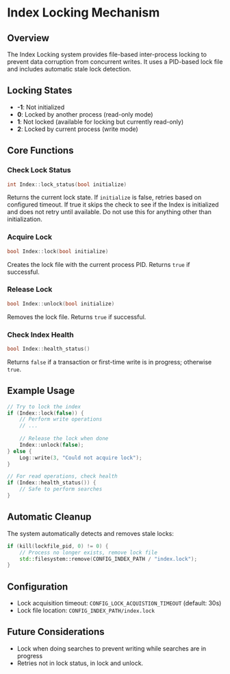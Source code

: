 # Index Locking Mechanism

## Overview
The Index Locking system provides file-based inter-process locking to prevent data corruption from concurrent writes. It uses a PID-based lock file and includes automatic stale lock detection.

## Locking States

- **-1**: Not initialized
- **0**: Locked by another process (read-only mode)
- **1**: Not locked (available for locking but currently read-only)
- **2**: Locked by current process (write mode)

## Core Functions

### Check Lock Status
```cpp
int Index::lock_status(bool initialize)
```
Returns the current lock state. If `initialize` is false, retries based on configured timeout. If true it skips the check to see if the Index is initialized and does not retry until available. Do not use this for anything other than initialization.

### Acquire Lock
```cpp
bool Index::lock(bool initialize)
```
Creates the lock file with the current process PID. Returns `true` if successful.

### Release Lock
```cpp
bool Index::unlock(bool initialize)
```
Removes the lock file. Returns `true` if successful.

### Check Index Health
```cpp
bool Index::health_status()
```
Returns `false` if a transaction or first-time write is in progress; otherwise `true`.

## Example Usage

```cpp
// Try to lock the index
if (Index::lock(false)) {
    // Perform write operations
    // ...
    
    // Release the lock when done
    Index::unlock(false);
} else {
    Log::write(3, "Could not acquire lock");
}

// For read operations, check health
if (Index::health_status()) {
    // Safe to perform searches
}
```

## Automatic Cleanup

The system automatically detects and removes stale locks:
```cpp
if (kill(lockfile_pid, 0) != 0) {
    // Process no longer exists, remove lock file
    std::filesystem::remove(CONFIG_INDEX_PATH / "index.lock");
}
```

## Configuration

- Lock acquisition timeout: `CONFIG_LOCK_ACQUISTION_TIMEOUT` (default: 30s)
- Lock file location: `CONFIG_INDEX_PATH/index.lock`

## Future Considerations
- Lock when doing searches to prevent writing while searches are in progress
- Retries not in lock status, in lock and unlock.
